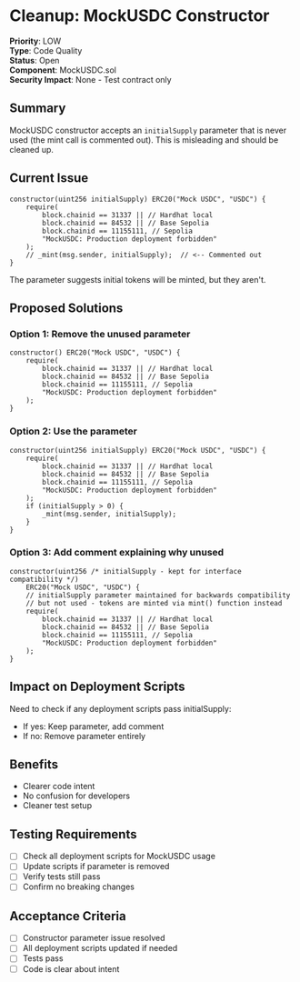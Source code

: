 # Cleanup: MockUSDC Constructor

**Priority**: LOW  
**Type**: Code Quality  
**Status**: Open  
**Component**: MockUSDC.sol  
**Security Impact**: None - Test contract only  

## Summary
MockUSDC constructor accepts an `initialSupply` parameter that is never used (the mint call is commented out). This is misleading and should be cleaned up.

## Current Issue
```solidity
constructor(uint256 initialSupply) ERC20("Mock USDC", "USDC") {
    require(
        block.chainid == 31337 || // Hardhat local
        block.chainid == 84532 || // Base Sepolia
        block.chainid == 11155111, // Sepolia
        "MockUSDC: Production deployment forbidden"
    );
    // _mint(msg.sender, initialSupply);  // <-- Commented out
}
```

The parameter suggests initial tokens will be minted, but they aren't.

## Proposed Solutions

### Option 1: Remove the unused parameter
```solidity
constructor() ERC20("Mock USDC", "USDC") {
    require(
        block.chainid == 31337 || // Hardhat local
        block.chainid == 84532 || // Base Sepolia
        block.chainid == 11155111, // Sepolia
        "MockUSDC: Production deployment forbidden"
    );
}
```

### Option 2: Use the parameter
```solidity
constructor(uint256 initialSupply) ERC20("Mock USDC", "USDC") {
    require(
        block.chainid == 31337 || // Hardhat local
        block.chainid == 84532 || // Base Sepolia
        block.chainid == 11155111, // Sepolia
        "MockUSDC: Production deployment forbidden"
    );
    if (initialSupply > 0) {
        _mint(msg.sender, initialSupply);
    }
}
```

### Option 3: Add comment explaining why unused
```solidity
constructor(uint256 /* initialSupply - kept for interface compatibility */) 
    ERC20("Mock USDC", "USDC") {
    // initialSupply parameter maintained for backwards compatibility
    // but not used - tokens are minted via mint() function instead
    require(
        block.chainid == 31337 || // Hardhat local
        block.chainid == 84532 || // Base Sepolia
        block.chainid == 11155111, // Sepolia
        "MockUSDC: Production deployment forbidden"
    );
}
```

## Impact on Deployment Scripts
Need to check if any deployment scripts pass initialSupply:
- If yes: Keep parameter, add comment
- If no: Remove parameter entirely

## Benefits
- Clearer code intent
- No confusion for developers
- Cleaner test setup

## Testing Requirements
- [ ] Check all deployment scripts for MockUSDC usage
- [ ] Update scripts if parameter is removed
- [ ] Verify tests still pass
- [ ] Confirm no breaking changes

## Acceptance Criteria
- [ ] Constructor parameter issue resolved
- [ ] All deployment scripts updated if needed
- [ ] Tests pass
- [ ] Code is clear about intent